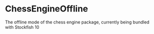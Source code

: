 # ChessEngineOffline
The offline mode of the chess engine package, currently being bundled with Stockfish 10 
